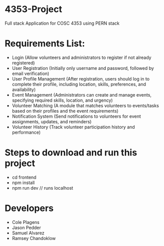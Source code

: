 # 4353-Project
Full stack Application for COSC 4353 using PERN stack

# Requirements List:
- Login (Allow volunteers and administrators to register if not already registered)
- User Registration (Initially only username and password, followed by email verification)
- User Profile Management (After registration, users should log in to complete their profile, including location, skills, preferences, and availability)
- Event Management (Administrators can create and manage events, specifying required skills, location, and urgency)
- Volunteer Matching (A module that matches volunteers to events/tasks based on their profiles and the event requirements)
- Notification System (Send notifications to volunteers for event assignments, updates, and reminders)
- Volunteer History (Track volunteer participation history and performance)

# Steps to download and run this project
- cd frontend
- npm install
- npm run dev // runs localhost

# Developers
- Cole Plagens
- Jason Pedder
- Samuel Alvarez
- Ramsey Chandoklow
